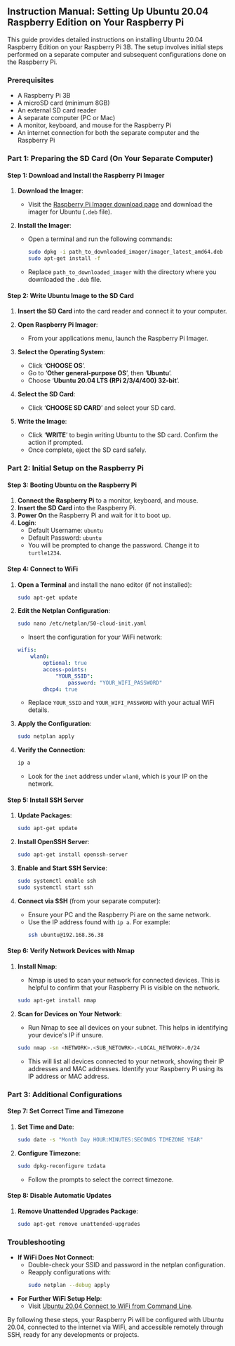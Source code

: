 ## Instruction Manual: Setting Up Ubuntu 20.04 Raspberry Edition on Your Raspberry Pi

This guide provides detailed instructions on installing Ubuntu 20.04 Raspberry Edition on your Raspberry Pi 3B. The setup involves initial steps performed on a separate computer and subsequent configurations done on the Raspberry Pi.

### Prerequisites
- A Raspberry Pi 3B
- A microSD card (minimum 8GB)
- An external SD card reader
- A separate computer (PC or Mac)
- A monitor, keyboard, and mouse for the Raspberry Pi
- An internet connection for both the separate computer and the Raspberry Pi

### Part 1: Preparing the SD Card (On Your Separate Computer)

#### Step 1: Download and Install the Raspberry Pi Imager
1. **Download the Imager**: 
   - Visit the [Raspberry Pi Imager download page](https://downloads.raspberrypi.org/imager/imager_latest_amd64.deb) and download the imager for Ubuntu (`.deb` file).

2. **Install the Imager**:
   - Open a terminal and run the following commands:
     ```bash
     sudo dpkg -i path_to_downloaded_imager/imager_latest_amd64.deb
     sudo apt-get install -f
     ```
   - Replace `path_to_downloaded_imager` with the directory where you downloaded the `.deb` file.

#### Step 2: Write Ubuntu Image to the SD Card
1. **Insert the SD Card** into the card reader and connect it to your computer.

2. **Open Raspberry Pi Imager**:
   - From your applications menu, launch the Raspberry Pi Imager.

3. **Select the Operating System**:
   - Click ‘**CHOOSE OS**’.
   - Go to ‘**Other general-purpose OS**’, then ‘**Ubuntu**’.
   - Choose ‘**Ubuntu 20.04 LTS (RPi 2/3/4/400) 32-bit**’.

4. **Select the SD Card**:
   - Click ‘**CHOOSE SD CARD**’ and select your SD card.

5. **Write the Image**:
   - Click ‘**WRITE**’ to begin writing Ubuntu to the SD card. Confirm the action if prompted.
   - Once complete, eject the SD card safely.

### Part 2: Initial Setup on the Raspberry Pi

#### Step 3: Booting Ubuntu on the Raspberry Pi
1. **Connect the Raspberry Pi** to a monitor, keyboard, and mouse.
2. **Insert the SD Card** into the Raspberry Pi.
3. **Power On** the Raspberry Pi and wait for it to boot up.
4. **Login**:
   - Default Username: `ubuntu`
   - Default Password: `ubuntu`
   - You will be prompted to change the password. Change it to `turtle1234`.

#### Step 4: Connect to WiFi
1. **Open a Terminal** and install the nano editor (if not installed):
   ```bash
   sudo apt-get update
   ```

2. **Edit the Netplan Configuration**:
   ```bash
   sudo nano /etc/netplan/50-cloud-init.yaml
   ```
   - Insert the configuration for your WiFi network:

   ```yaml
   wifis:
       wlan0:
           optional: true
           access-points:
               "YOUR_SSID":
                   password: "YOUR_WIFI_PASSWORD"
           dhcp4: true
   ```
   - Replace `YOUR_SSID` and `YOUR_WIFI_PASSWORD` with your actual WiFi details.

3. **Apply the Configuration**:
   ```bash
   sudo netplan apply
   ```

4. **Verify the Connection**:
   ```bash
   ip a
   ```
   - Look for the `inet` address under `wlan0`, which is your IP on the network.

#### Step 5: Install SSH Server
1. **Update Packages**:
   ```bash
   sudo apt-get update
   ```

2. **Install OpenSSH Server**:
   ```bash
   sudo apt-get install openssh-server
   ```

3. **Enable and Start SSH Service**:
   ```bash
   sudo systemctl enable ssh
   sudo systemctl start ssh
   ```

4. **Connect via SSH** (from your separate computer):
   - Ensure your PC and the Raspberry Pi are on the same network.
   - Use the IP address found with `ip a`. For example:
     ```bash
     ssh ubuntu@192.168.36.38
     ```

#### Step 6: Verify Network Devices with Nmap
1. **Install Nmap**:
   - Nmap is used to scan your network for connected devices. This is helpful to confirm that your Raspberry Pi is visible on the network.
   ```bash
   sudo apt-get install nmap
   ```



2. **Scan for Devices on Your Network**:
   - Run Nmap to see all devices on your subnet. This helps in identifying your device's IP if unsure.
   ```bash
   sudo nmap -sn <NETWORK>.<SUB_NETOWRK>.<LOCAL_NETWORK>.0/24
   ```
   - This will list all devices connected to your network, showing their IP addresses and MAC addresses. Identify your Raspberry Pi using its IP address or MAC address.

### Part 3: Additional Configurations

#### Step 7: Set Correct Time and Timezone
1. **Set Time and Date**:
   ```bash
   sudo date -s "Month Day HOUR:MINUTES:SECONDS TIMEZONE YEAR"
   ```

2. **Configure Timezone**:
   ```bash
   sudo dpkg-reconfigure tzdata
   ```
   - Follow the prompts to select the correct timezone.

#### Step 8: Disable Automatic Updates
1. **Remove Unattended Upgrades Package**:
   ```bash
   sudo apt-get remove unattended-upgrades
   ```

### Troubleshooting
- **If WiFi Does Not Connect**:
  - Double-check your SSID and password in the netplan configuration.
  - Reapply configurations with:
    ```bash
    sudo netplan --debug apply
    ```
- **For Further WiFi Setup Help**:
  - Visit [Ubuntu 20.04 Connect to WiFi from Command Line](https://linuxconfig.org/ubuntu-20-04-connect-to-wifi-from-command-line).

By following these steps, your Raspberry Pi will be configured with Ubuntu 20.04, connected to the internet via WiFi, and accessible remotely through SSH, ready for any developments or projects.

